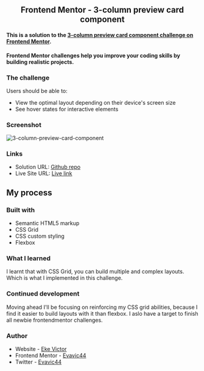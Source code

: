 <h2 align="center">Frontend Mentor - 3-column preview card component</h2>

#### This is a solution to the [3-column preview card component challenge on Frontend Mentor](https://www.frontendmentor.io/challenges/3column-preview-card-component-pH92eAR2-). 

#### Frontend Mentor challenges help you improve your coding skills by building realistic projects. 

### The challenge

Users should be able to:

- View the optimal layout depending on their device's screen size
- See hover states for interactive elements

### Screenshot
![3-column-preview-card-component](https://user-images.githubusercontent.com/62628408/125150081-e9ae5f00-e134-11eb-826c-61d18a1ff12c.png)


### Links

- Solution URL: [Github repo](https://www.frontendmentor.io/solutions/3-column-preview-card-component-x0fM7sUVr)
- Live Site URL: [Live link](https://3-column-preview-card-evavic44.netlify.app/)

## My process

### Built with

- Semantic HTML5 markup
- CSS Grid
- CSS custom styling
- Flexbox

### What I learned
I learnt that with CSS Grid, you can build multiple and complex layouts. Which is what I implemented in this challenge. 

### Continued development
Moving ahead I'll be focusing on reinforcing my CSS grid abilities, because I find it easier to build layouts with it than flexbox. I aslo have a target to finish all newbie frontendmentor challenges. 

### Author
- Website - [Eke Victor](https://victoreke.netlify.app)
- Frontend Mentor - [Evavic44](https://www.frontendmentor.io/profile/evavic44)
- Twitter - [Evavic44](https://www.twitter.com/evavic44)
